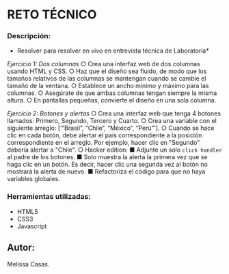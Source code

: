 #  RETO TÉCNICO

### Descripción:
* Resolver para resolver en vivo en entrevista técnica de Laboratoria*

*Ejercicio 1: Dos columnas*
○ Crea una interfaz web de dos columnas usando HTML y CSS.
○ Haz que el diseño sea fluido, de modo que los tamaños relativos de las
columnas se mantengan cuando se cambie el tamaño de la ventana.
○ Establece un ancho mínimo y máximo para las columnas.
○ Asegúrate de que ambas columnas tengan siempre la misma altura.
○ En pantallas pequeñas, convierte el diseño en una sola columna.

*Ejercicio 2: Botones y alertas*
○ Crea una interfaz web que tenga 4 botones llamados: Primero, Segundo,
Tercero y Cuarto.
○ Crea una variable con el siguiente arreglo: [‘“Brasil”, “Chile“, “México“, “Perú”’].
○ Cuando se hace clic en cada botón, debe alertar el país correspondiente a la
posición correspondiente en el arreglo. Por ejemplo, hacer clic en "Segundo"
debería alertar a "Chile".
○ Hacker edition:
■ Adjunte un solo `click handler` al padre de los botones.
■ Solo muestra la alerta la primera vez que se haga clic en un botón. Es
decir, hacer clic una segunda vez al botón no mostrará la alerta de
nuevo.
■ Refactoriza el código para que no haya variables globales.


### Herramientas utilizadas:
* HTML5
* CSS3
* Javascript

## Autor: 
Melissa Casas.